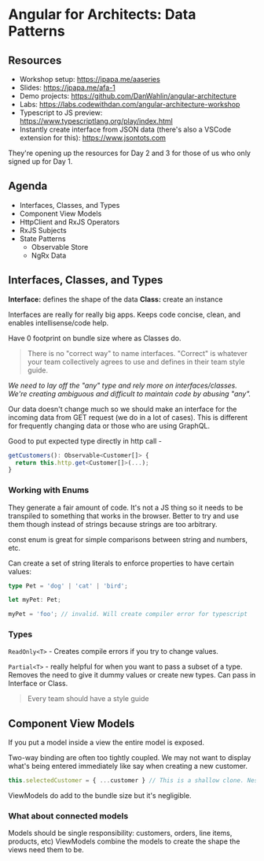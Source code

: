 # Angular for Architects: Data Patterns

## Resources

- Workshop setup: https://jpapa.me/aaseries
- Slides: https://jpapa.me/afa-1
- Demo projects: https://github.com/DanWahlin/angular-architecture
- Labs: https://labs.codewithdan.com/angular-architecture-workshop
- Typescript to JS preview: https://www.typescriptlang.org/play/index.html
- Instantly create interface from JSON data (there's also a VSCode extension for this): https://www.jsontots.com

They're opening up the resources for Day 2 and 3 for those of us who only signed up for Day 1.

## Agenda

- Interfaces, Classes, and Types
- Component View Models
- HttpClient and RxJS Operators
- RxJS Subjects
- State Patterns
  - Observable Store
  - NgRx Data

## Interfaces, Classes, and Types

**Interface:** defines the shape of the data
**Class:** create an instance

Interfaces are really for really big apps. Keeps code concise, clean, and enables intellisense/code help.

Have 0 footprint on bundle size where as Classes do.

> There is no "correct way" to name interfaces. "Correct" is whatever your team collectively agrees to use and defines in their team style guide.

*We need to lay off the "any" type and rely more on interfaces/classes. We're creating ambiguous and difficult to maintain code by abusing "any".*

Our data doesn't change much so we should make an interface for the incoming data from GET request (we do in a lot of cases). This is different for frequently changing data or those who are using GraphQL.

Good to put expected type directly in http call -

```typescript
getCustomers(): Observable<Customer[]> {
  return this.http.get<Customer[]>(...);
}
```

### Working with Enums

They generate a fair amount of code. It's not a JS thing so it needs to be transpiled to something that works in the browser. Better to try and use them though instead of strings because strings are too arbitrary. 

const enum is great for simple comparisons between string and numbers, etc.

Can create a set of string literals to enforce properties to have certain values:

```typescript
type Pet = 'dog' | 'cat' | 'bird';

let myPet: Pet;

myPet = 'foo'; // invalid. Will create compiler error for typescript
```

### Types

`ReadOnly<T>` - Creates compile errors if you try to change values. 

`Partial<T>` - really helpful for when you want to pass a subset of a type. Removes the need to give it dummy values or create new types. Can pass in Interface or Class.

> Every team should have a style guide

## Component View Models

If you put a model inside a view the entire model is exposed.

Two-way binding are often too tightly coupled. We may not want to display what's being entered immediately like say when creating a new customer.

```typescript
this.selectedCustomer = { ...customer } // This is a shallow clone. Nested objects can be cloned with libraries if needed
```

ViewModels do add to the bundle size but it's negligible.

### What about connected models

Models should be single responsibility: customers, orders, line items, products, etc)
ViewModels combine the models to create the shape the views need them to be.

